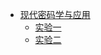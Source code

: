 - [现代密码学与应用](course/cryptography/)
  - [实验一](course/cryptography/lab-1.md "Many Time Pad - 现代密码学与应用")
  - [实验二](course/cryptography/lab-2.md "离散对数求解 - 现代密码学与应用")